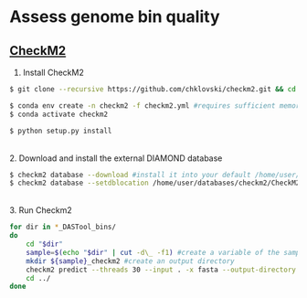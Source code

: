 # Assess genome bin quality

## [CheckM2](https://github.com/chklovski/CheckM2)

1. Install CheckM2

```bash
$ git clone --recursive https://github.com/chklovski/checkm2.git && cd checkm2

$ conda env create -n checkm2 -f checkm2.yml #requires sufficient memory - 10 GB RAM?
$ conda activate checkm2

$ python setup.py install
```

\
2. Download and install the external DIAMOND database

```bash
$ checkm2 database --download #install it into your default /home/user/databases directory
$ checkm2 database --setdblocation /home/user/databases/checkm2/CheckM2_database/uniref100.KO.1.dmnd #set database location if using an existing install
```

\
3. Run Checkm2

```bash
for dir in *_DASTool_bins/
do
	cd "$dir"
	sample=$(echo "$dir" | cut -d\_ -f1) #create a variable of the sample name from the directory name
	mkdir ${sample}_checkm2 #create an output directory
	checkm2 predict --threads 30 --input . -x fasta --output-directory ./${sample}_checkm2 #run CheckM2 script
	cd ../
done
```
